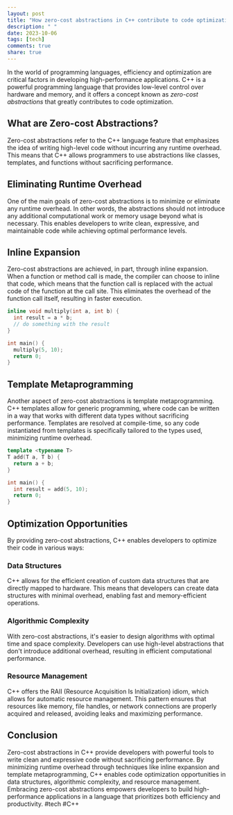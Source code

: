 ```yaml
---
layout: post
title: "How zero-cost abstractions in C++ contribute to code optimization"
description: " "
date: 2023-10-06
tags: [tech]
comments: true
share: true
---
```


In the world of programming languages, efficiency and optimization are critical factors in developing high-performance applications. C++ is a powerful programming language that provides low-level control over hardware and memory, and it offers a concept known as *zero-cost abstractions* that greatly contributes to code optimization.

## What are Zero-cost Abstractions?

Zero-cost abstractions refer to the C++ language feature that emphasizes the idea of writing high-level code without incurring any runtime overhead. This means that C++ allows programmers to use abstractions like classes, templates, and functions without sacrificing performance.

## Eliminating Runtime Overhead

One of the main goals of zero-cost abstractions is to minimize or eliminate any runtime overhead. In other words, the abstractions should not introduce any additional computational work or memory usage beyond what is necessary. This enables developers to write clean, expressive, and maintainable code while achieving optimal performance levels.

## Inline Expansion

Zero-cost abstractions are achieved, in part, through inline expansion. When a function or method call is made, the compiler can choose to inline that code, which means that the function call is replaced with the actual code of the function at the call site. This eliminates the overhead of the function call itself, resulting in faster execution.

```cpp
inline void multiply(int a, int b) {
  int result = a * b;
  // do something with the result
}

int main() {
  multiply(5, 10);
  return 0;
}
```

## Template Metaprogramming

Another aspect of zero-cost abstractions is template metaprogramming. C++ templates allow for generic programming, where code can be written in a way that works with different data types without sacrificing performance. Templates are resolved at compile-time, so any code instantiated from templates is specifically tailored to the types used, minimizing runtime overhead.

```cpp
template <typename T>
T add(T a, T b) {
  return a + b;
}

int main() {
  int result = add(5, 10);
  return 0;
}
```

## Optimization Opportunities

By providing zero-cost abstractions, C++ enables developers to optimize their code in various ways:

### Data Structures

C++ allows for the efficient creation of custom data structures that are directly mapped to hardware. This means that developers can create data structures with minimal overhead, enabling fast and memory-efficient operations.

### Algorithmic Complexity

With zero-cost abstractions, it's easier to design algorithms with optimal time and space complexity. Developers can use high-level abstractions that don't introduce additional overhead, resulting in efficient computational performance.

### Resource Management

C++ offers the RAII (Resource Acquisition Is Initialization) idiom, which allows for automatic resource management. This pattern ensures that resources like memory, file handles, or network connections are properly acquired and released, avoiding leaks and maximizing performance.

## Conclusion

Zero-cost abstractions in C++ provide developers with powerful tools to write clean and expressive code without sacrificing performance. By minimizing runtime overhead through techniques like inline expansion and template metaprogramming, C++ enables code optimization opportunities in data structures, algorithmic complexity, and resource management. Embracing zero-cost abstractions empowers developers to build high-performance applications in a language that prioritizes both efficiency and productivity. #tech #C++